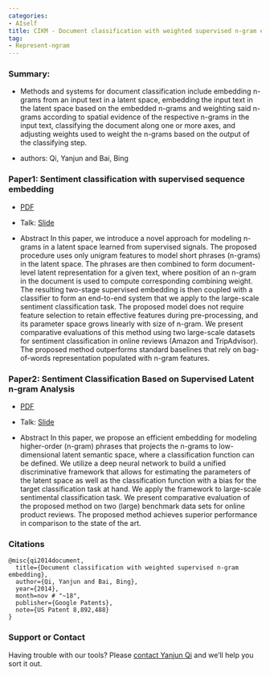 ```yaml
---
categories:
- AIself
title: CIKM - Document classification with weighted supervised n-gram embedding
tag:
- Represent-ngram 
---
```


<a name="ask"></a>

### Summary: 
+ Methods and systems for document classification include embedding n-grams from an input text in a latent space, embedding the input text in the latent space based on the embedded n-grams and weighting said n-grams according to spatial evidence of the respective n-grams in the input text, classifying the document along one or more axes, and adjusting weights used to weight the n-grams based on the output of the classifying step.

+ authors: Qi, Yanjun and Bai, Bing 


### Paper1: Sentiment classification with supervised sequence embedding
+ [PDF](https://link.springer.com/content/pdf/10.1007/978-3-642-33460-3_16.pdf)
+ Talk: [Slide](http://www.cs.cmu.edu/~qyj/papersA08/12-talk-ecml2012-qyj.pdf)

+ Abstract
In this paper, we introduce a novel approach for modeling n-grams in a latent space learned from supervised signals. The proposed procedure uses only unigram features to model short phrases (n-grams) in the latent space. The phrases are then combined to form document-level latent representation for a given text, where position of an n-gram in the document is used to compute corresponding combining weight. The resulting two-stage supervised embedding is then coupled with a classifier to form an end-to-end system that we apply to the large-scale sentiment classification task. The proposed model does not require feature selection to retain effective features during pre-processing, and its parameter space grows linearly with size of n-gram. We present comparative evaluations of this method using two large-scale datasets for sentiment classification in online reviews (Amazon and TripAdvisor). The proposed method outperforms standard baselines that rely on bag-of-words representation populated with n-gram features.


### Paper2: Sentiment Classification Based on Supervised Latent n-gram Analysis
+ [PDF](http://www.cs.cmu.edu/~qyj/papersA08/11-cikm.pdf)
+  Talk: [Slide](http://www.cs.cmu.edu/~qyj/papersA08/11-talk-cikm11.pdf)

+ Abstract
In this paper, we propose an efficient embedding for modeling higher-order (n-gram) phrases that projects the n-grams to low-dimensional latent semantic space, where a classification function can be defined. We utilize a deep neural network to build a unified discriminative framework that allows for estimating the parameters of the latent space as well as the classification function with a bias for the target classification task at hand. We apply the framework to large-scale sentimental classification task. We present comparative evaluation of the proposed method on two (large) benchmark data sets for online product reviews. The proposed method achieves superior performance in comparison to the state of the art.



### Citations

```
@misc{qi2014document,
  title={Document classification with weighted supervised n-gram embedding},
  author={Qi, Yanjun and Bai, Bing},
  year={2014},
  month=nov # "~18",
  publisher={Google Patents},
  note={US Patent 8,892,488}
}
```


### Support or Contact

Having trouble with our tools? Please [contact Yanjun Qi](mailto:yq2h@virginia.edu) and we’ll help you sort it out.

